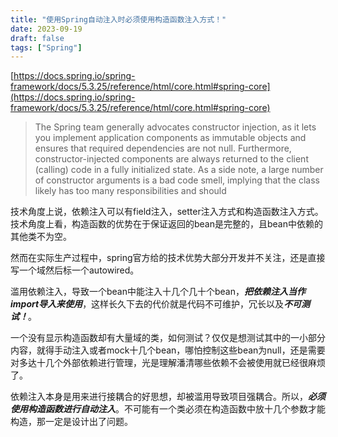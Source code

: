 ```yaml
---
title: "使用Spring自动注入时必须使用构造函数注入方式！"
date: 2023-09-19
draft: false
tags: ["Spring"]
---
```


[https://docs.spring.io/spring-framework/docs/5.3.25/reference/html/core.html#spring-core](https://docs.spring.io/spring-framework/docs/5.3.25/reference/html/core.html#spring-core)

> The Spring team generally advocates constructor injection, as it lets you implement application components as immutable objects and ensures that required dependencies are not null. Furthermore, constructor-injected components are always returned to the client (calling) code in a fully initialized state. As a side note, a large number of constructor arguments is a bad code smell, implying that the class likely has too many responsibilities and should
> 

技术角度上说，依赖注入可以有field注入，setter注入方式和构造函数注入方式。技术角度上看，构造函数的优势在于保证返回的bean是完整的，且bean中依赖的其他类不为空。

然而在实际生产过程中，spring官方给的技术优势大部分开发并不关注，还是直接写一个域然后标一个autowired。

滥用依赖注入，导致一个bean中能注入十几个几十个bean，***把依赖注入当作import导入来使用***，这样长久下去的代价就是代码不可维护，冗长以及***不可测试！***。

一个没有显示构造函数却有大量域的类，如何测试？仅仅是想测试其中的一小部分内容，就得手动注入或者mock十几个bean，哪怕控制这些bean为null，还是需要对多达十几个外部依赖进行管理，光是理解潘清哪些依赖不会被使用就已经很麻烦了。

依赖注入本身是用来进行接耦合的好思想，却被滥用导致项目强耦合。所以，***必须使用构造函数进行自动注入***。不可能有一个类必须在构造函数中放十几个参数才能构造，那一定是设计出了问题。